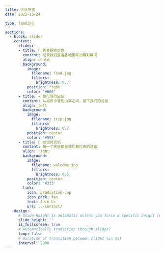 ```yaml
---
title: 团队导览
date: 2022-10-24

type: landing

sections:
  - block: slider
    content:
      slides:
      - title: 🍜 美食探索之旅
        content: 记录我们尝遍各地美味的精彩瞬间
        align: center
        background:
          image:
            filename: food.jpg
            filters:
              brightness: 0.7
          position: right
          color: '#666'
      - title: ✈️ 旅行冒险日记
        content: 从城市小巷到山海之间，留下我们的足迹
        align: left
        background:
          image:
            filename: trip.jpg
            filters:
              brightness: 0.7
          position: center
          color: '#555'
      - title: 👥 友谊时光机
        content: 每一个笑容都是我们最珍贵的财富
        align: right
        background:
          image:
            filename: welcome.jpg
            filters:
              brightness: 0.5
          position: center
          color: '#333'
        link:
          icon: graduation-cap
          icon_pack: fas
          text: Join Us
          url: ../contact/
    design:
      # Slide height is automatic unless you force a specific height (e.g. '400px')
      slide_height: ''
      is_fullscreen: true
      # Automatically transition through slides?
      loop: false
      # Duration of transition between slides (in ms)
      interval: 2000
---
```


